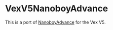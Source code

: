 # VexV5NanoboyAdvance

This is a port of [NanoboyAdvance](https://github.com/flerovii/NanoboyAdvance) for the Vex V5.
